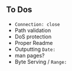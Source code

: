 
To Dos
------
- `Connection: close`
- Path validation
- DoS protection
- Proper Readme
- Outputting `Date:`
- man pages?
- Byte Serving / `Range:`


